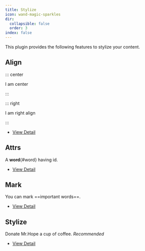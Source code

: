 ```yaml
---
title: Stylize
icon: wand-magic-sparkles
dir:
  collapsible: false
  order: 3
index: false
---
```


This plugin provides the following features to stylize your content.

## Align

::: center

I am center

:::

::: right

I am right align

:::

- [View Detail](align.md)

## Attrs

A **word**{#word} having id.

- [View Detail](attrs.md)

## Mark

You can mark ==important words==.

- [View Detail](mark.md)

## Stylize

<!-- markdownlint-disable MD033 -->

Donate Mr.Hope a cup of coffee. _Recommended_

- [View Detail](stylize.md)

<!-- markdownlint-enable MD033 -->
